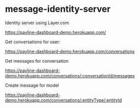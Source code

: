 # message-identity-server

Identity server using Layer.com

https://payline-dashboard-demo.herokuapp.com/

Get conversations for user:

https://payline-dashboard-demo.herokuapp.com/conversations

Get messages for conversation

https://payline-dashboard-demo.herokuapp.com/conversations/:conversationId/messages

Create message for model

https://payline-dashboard-demo.herokuapp.com/conversations/:entityType/:entityId